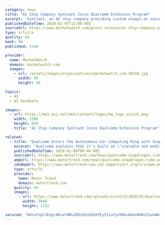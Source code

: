 ```yaml
---
category: news
title: "AI Chip Company Syntiant Joins Qualcomm Extension Program"
excerpt: "Syntiant, an AI chip company providing custom always-on voice solutions at the edge, today announced that it is now a member of the Qualcomm Extension Program, offering OEMs and ODMs accelerated integration of its ultra-low-power neural network technology with Qualcomm Bluetooth audio platforms and SOCs."
publishedDateTime: 2020-01-07T12:00:00Z
sourceUrl: https://www.marketwatch.com/press-release/ai-chip-company-syntiant-joins-qualcomm-extension-program-2020-01-07
type: article
quality: 84
heat: 94
published: true

provider:
  name: MarketWatch
  domain: marketwatch.com
  images:
    - url: /assets/images/organizations/marketwatch.com-50x50.jpg
      width: 50
      height: 50

topics:
  - AI
  - AI Hardware

images:
  - url: https://mw3.wsj.net/mw5/content/logos/mw_logo_social.png
    width: 1200
    height: 630
    title: "AI Chip Company Syntiant Joins Qualcomm Extension Program"

related:
  - title: "Qualcomm Enters the Autonomous-Car Computing Ring with Snapdragon Ride"
    excerpt: "Qualcomm explains that it's built on \"scalable and modular heterogenous high-performance multi-core CPUs, energy-efficient AI and computer vision (CV) engines, and industry-leading GPU. The platform, with a combination of SoC (System on a chip) and accelerator can be used as needed to address every market segment offering industry-leading ..."
    publishedDateTime: 2020-01-08T00:46:00Z
    sourceUrl: https://www.motortrend.com/news/qualcomm-snapdragon-ride-autonomous-platform-first-look/
    ampUrl: https://www.motortrend.com/news/qualcomm-snapdragon-ride-autonomous-platform-first-look/amp/
    cdnAmpUrl: https://www-motortrend-com.cdn.ampproject.org/c/s/www.motortrend.com/news/qualcomm-snapdragon-ride-autonomous-platform-first-look/amp/
    type: article
    provider:
      name: Motor Trend
      domain: motortrend.com
    quality: 44
    images:
      - url: https://www.motortrend.com/uploads/sites/5/2020/01/Qualcomm-Snapdragon-autonomous-platform-04.jpg
        width: 2048
        height: 1152

secured: "NdzuYVpC3b3gc86rwlNMu1RDikEsEQk07Ey5Iiafyo986vHwbU4HBzSIwnNA2IxA81x4d20uqUI0dzYPGvL/ijlgWjKmZ4OYmN+RZ/GtlnZBbPNt5KG+Wxm6rbzHg4av9jmZjJv57pePzqsC9wBBjYSTez83FB6RTkKiYkQDG9g0aeFgUgJMw7PaLiEHOXVwzkw0bPA65wATD9dPH8MZ8rhWYvOtfJHzXI+iLbJN4WGhDHSE/wpvF9KROSV4j3QikFLuKpb/zcjuX8HetaCv4w==;SD4K0+dU1QghRVSsf93ZYw=="
---
```


